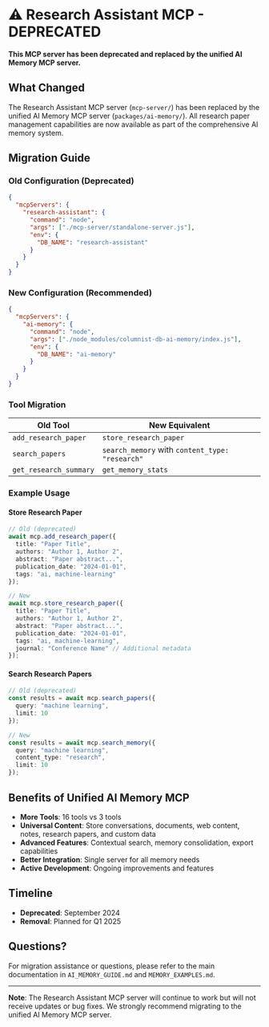 # ⚠️ Research Assistant MCP - DEPRECATED

**This MCP server has been deprecated and replaced by the unified AI Memory MCP server.**

## What Changed

The Research Assistant MCP server (`mcp-server/`) has been replaced by the unified AI Memory MCP server (`packages/ai-memory/`). All research paper management capabilities are now available as part of the comprehensive AI memory system.

## Migration Guide

### Old Configuration (Deprecated)
```json
{
  "mcpServers": {
    "research-assistant": {
      "command": "node",
      "args": ["./mcp-server/standalone-server.js"],
      "env": {
        "DB_NAME": "research-assistant"
      }
    }
  }
}
```

### New Configuration (Recommended)
```json
{
  "mcpServers": {
    "ai-memory": {
      "command": "node",
      "args": ["./node_modules/columnist-db-ai-memory/index.js"],
      "env": {
        "DB_NAME": "ai-memory"
      }
    }
  }
}
```

### Tool Migration

| Old Tool | New Equivalent |
|----------|----------------|
| `add_research_paper` | `store_research_paper` |
| `search_papers` | `search_memory` with `content_type: "research"` |
| `get_research_summary` | `get_memory_stats` |

### Example Usage

#### Store Research Paper
```typescript
// Old (deprecated)
await mcp.add_research_paper({
  title: "Paper Title",
  authors: "Author 1, Author 2",
  abstract: "Paper abstract...",
  publication_date: "2024-01-01",
  tags: "ai, machine-learning"
});

// New
await mcp.store_research_paper({
  title: "Paper Title",
  authors: "Author 1, Author 2",
  abstract: "Paper abstract...",
  publication_date: "2024-01-01",
  tags: "ai, machine-learning",
  journal: "Conference Name" // Additional metadata
});
```

#### Search Research Papers
```typescript
// Old (deprecated)
const results = await mcp.search_papers({
  query: "machine learning",
  limit: 10
});

// New
const results = await mcp.search_memory({
  query: "machine learning",
  content_type: "research",
  limit: 10
});
```

## Benefits of Unified AI Memory MCP

- **More Tools**: 16 tools vs 3 tools
- **Universal Content**: Store conversations, documents, web content, notes, research papers, and custom data
- **Advanced Features**: Contextual search, memory consolidation, export capabilities
- **Better Integration**: Single server for all memory needs
- **Active Development**: Ongoing improvements and features

## Timeline

- **Deprecated**: September 2024
- **Removal**: Planned for Q1 2025

## Questions?

For migration assistance or questions, please refer to the main documentation in `AI_MEMORY_GUIDE.md` and `MEMORY_EXAMPLES.md`.

---

**Note**: The Research Assistant MCP server will continue to work but will not receive updates or bug fixes. We strongly recommend migrating to the unified AI Memory MCP server.